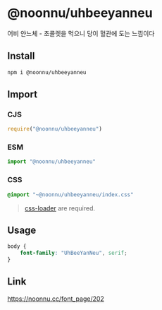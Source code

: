 # @noonnu/uhbeeyanneu
어비 얀느체 - 초콜렛을 먹으니 당이 혈관에 도는 느낌이다

## Install
```sh
npm i @noonnu/uhbeeyanneu
```
## Import
### CJS
```js
require("@noonnu/uhbeeyanneu")
```
### ESM
```js
import "@noonnu/uhbeeyanneu"
```
### CSS 
```css
@import "~@noonnu/uhbeeyanneu/index.css"
```
> [css-loader](https://github.com/webpack-contrib/css-loader) are required.

## Usage
```css
body {
    font-family: "UhBeeYanNeu", serif;
}
```

## Link
https://noonnu.cc/font_page/202